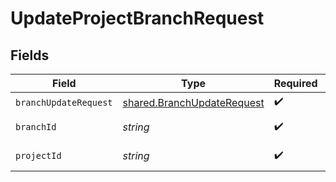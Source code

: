 # UpdateProjectBranchRequest


## Fields

| Field                                                                    | Type                                                                     | Required                                                                 | Description                                                              |
| ------------------------------------------------------------------------ | ------------------------------------------------------------------------ | ------------------------------------------------------------------------ | ------------------------------------------------------------------------ |
| `branchUpdateRequest`                                                    | [shared.BranchUpdateRequest](../../models/shared/branchupdaterequest.md) | :heavy_check_mark:                                                       | N/A                                                                      |
| `branchId`                                                               | *string*                                                                 | :heavy_check_mark:                                                       | The branch ID                                                            |
| `projectId`                                                              | *string*                                                                 | :heavy_check_mark:                                                       | The Neon project ID                                                      |